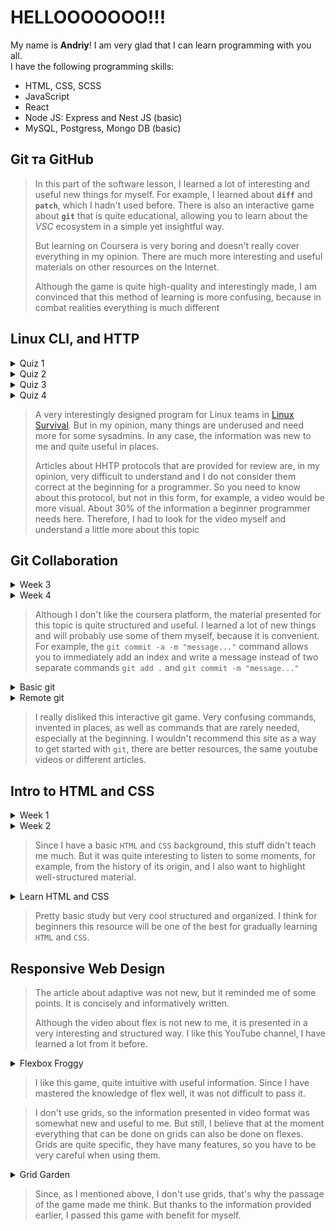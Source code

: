 # HELLOOOOOOO!!!

My name is **Andriy**! I am very glad that I can learn programming with you all.\
I have the following programming skills:
* HTML, CSS, SCSS
* JavaScript
* React
* Node JS: Express and Nest JS (basic)
* MySQL, Postgress, Mongo DB (basic)

## Git та GitHub
>In this part of the software lesson, I learned a lot of interesting and useful new things for myself.
>For example, I learned about **`diff`** and **`patch`**, which I hadn't used before. There is also an interactive game about **`git`** that is quite educational, allowing you to learn about the *VSC* ecosystem in a simple yet insightful way.
>
>But learning on Coursera is very boring and doesn't really cover everything in my opinion. There are much more interesting and useful materials on other resources on the Internet.
>
>Although the game is quite high-quality and interestingly made, I am convinced that this method of learning is more confusing, because in combat realities everything is much different

## Linux CLI, and HTTP
<details>
 <summary>Quiz 1</summary>

 ![quiz_1](./task_linux_cli/quiz_1.png)
</details>

<details>
 <summary>Quiz 2</summary>

 ![quiz_2](./task_linux_cli/quiz_2.png)
</details>

<details>
 <summary>Quiz 3</summary>

 ![quiz_3](./task_linux_cli/quiz_3.png)
</details>

<details>
 <summary>Quiz 4</summary>
 
 ![quiz_4](./task_linux_cli/quiz_4.png)
</details>

>A very interestingly designed program for Linux teams in [Linux Survival](https://linuxsurvival.com/linux-tutorial-introduction/). But in my opinion, many things are underused and need more for some sysadmins. 
>In any case, the information was new to me and quite useful in places.
>
>Articles about HHTP protocols that are provided for review are, in my opinion, very difficult to understand and I do not consider them correct at the beginning for a programmer. So you need to know about this protocol, but not in this form, for example, a video would be more visual. 
>About 30% of the information a beginner programmer needs here. Therefore, I had to look for the video myself and understand a little more about this topic

## Git Collaboration
<details>
 <summary>Week 3</summary>
 
 ![week_3](./task_git_collaboration/week_3.png)
</details>

<details>
 <summary>Week 4</summary>
 
 ![week_4](./task_git_collaboration/week_4.png)
</details>

>Although I don't like the coursera platform, the material presented for this topic is quite structured and useful. I learned a lot of new things and will probably use some of them myself, because it is convenient. For example, the `git commit -a -m "message..."` command allows you to immediately add an index and write a message instead of two separate commands `git add .` and `git commit -m "message..."`

<details>
 <summary>Basic git</summary>
 
 ![basic_git](./task_git_collaboration/basic_git.png)
</details>

<details>
 <summary>Remote git</summary>
 
 ![remote_git](./task_git_collaboration/remote_git.png)
</details>

>I really disliked this interactive git game. Very confusing commands, invented in places, as well as commands that are rarely needed, especially at the beginning. I wouldn't recommend this site as a way to get started with `git`, there are better resources, the same youtube videos or different articles.

## Intro to HTML and CSS
<details>
 <summary>Week 1</summary>
 
 ![week_1](./task_html_css_intro/week%201.png)
</details>

<details>
 <summary>Week 2</summary>
 
 ![week_2](./task_html_css_intro/week%202.png)
</details>

>Since I have a basic `HTML` and `CSS` background, this stuff didn't teach me much. But it was quite interesting to listen to some moments, for example, from the history of its origin, and I also want to highlight well-structured material.

<details>
 <summary>Learn HTML and CSS</summary>
 
 ![HTML_CSS](./task_html_css_intro/learn%20HTML%20and%20CSS.png)
</details>

>Pretty basic study but very cool structured and organized. I think for beginners this resource will be one of the best for gradually learning `HTML` and `CSS`.

## Responsive Web Design
>The article about adaptive was not new, but it reminded me of some points. It is concisely and informatively written.
>
>Although the video about flex is not new to me, it is presented in a very interesting and structured way. I like this YouTube channel, I have learned a lot from it before.

<details>
 <summary>Flexbox Froggy</summary>
 
 ![flexbox_froggy](./task_responsive_web_design/flexbox_froggy.png)
</details>

>I like this game, quite intuitive with useful information. Since I have mastered the knowledge of flex well, it was not difficult to pass it.

>I don't use grids, so the information presented in video format was somewhat new and useful to me. But still, I believe that at the moment everything that can be done on grids can also be done on flexes. Grids are quite specific, they have many features, so you have to be very careful when using them.

<details>
 <summary>Grid Garden</summary>
 
 ![grid_garden](./task_responsive_web_design/grid_garden.png)
</details>

>Since, as I mentioned above, I don't use grids, that's why the passage of the game made me think. But thanks to the information provided earlier, I passed this game with benefit for myself.